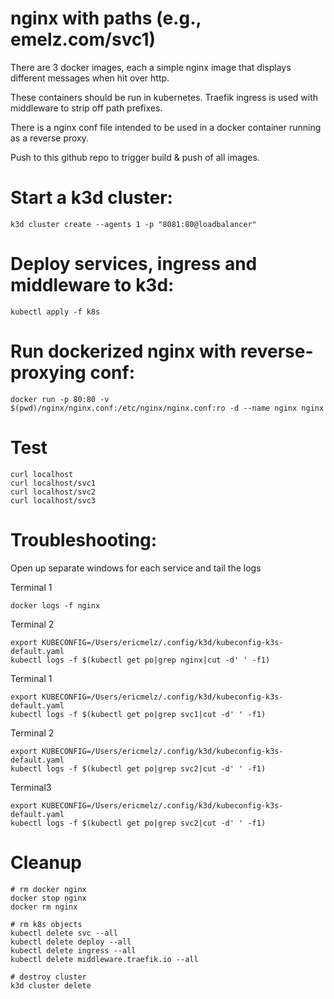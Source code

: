 # nginx with paths (e.g., emelz.com/svc1)

There are 3 docker images, each a simple nginx image that displays
different messages when hit over http.

These containers should be run in kubernetes.
Traefik ingress is used with middleware to strip off path prefixes.

There is a nginx conf file intended to be used in a docker container
running as a reverse proxy.

Push to this github repo to trigger build & push of all images.

# Start a k3d cluster:

```
k3d cluster create --agents 1 -p "8081:80@loadbalancer"
```

# Deploy services, ingress and middleware to k3d:
```
kubectl apply -f k8s
```

# Run dockerized nginx with reverse-proxying conf:
```
docker run -p 80:80 -v $(pwd)/nginx/nginx.conf:/etc/nginx/nginx.conf:ro -d --name nginx nginx
```

# Test
```
curl localhost
curl localhost/svc1
curl localhost/svc2
curl localhost/svc3
```

# Troubleshooting:
Open up separate windows for each service and tail the logs

Terminal 1
```
docker logs -f nginx
```
Terminal 2
```
export KUBECONFIG=/Users/ericmelz/.config/k3d/kubeconfig-k3s-default.yaml
kubectl logs -f $(kubectl get po|grep nginx|cut -d' ' -f1)
```

Terminal 1
```
export KUBECONFIG=/Users/ericmelz/.config/k3d/kubeconfig-k3s-default.yaml
kubectl logs -f $(kubectl get po|grep svc1|cut -d' ' -f1)
```
Terminal 2
```
export KUBECONFIG=/Users/ericmelz/.config/k3d/kubeconfig-k3s-default.yaml
kubectl logs -f $(kubectl get po|grep svc2|cut -d' ' -f1)
```
Terminal3
```
export KUBECONFIG=/Users/ericmelz/.config/k3d/kubeconfig-k3s-default.yaml
kubectl logs -f $(kubectl get po|grep svc2|cut -d' ' -f1)
```

# Cleanup
```
# rm docker nginx
docker stop nginx
docker rm nginx

# rm k8s objects
kubectl delete svc --all
kubectl delete deploy --all
kubectl delete ingress --all
kubectl delete middleware.traefik.io --all

# destroy cluster
k3d cluster delete
```